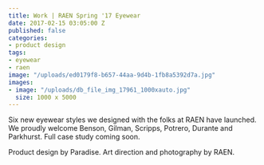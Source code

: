 ```yaml
---
title: Work | RAEN Spring '17 Eyewear
date: 2017-02-15 03:05:00 Z
published: false
categories:
- product design
tags:
- eyewear
- raen
image: "/uploads/ed0179f8-b657-44aa-9d4b-1fb8a5392d7a.jpg"
images:
- image: "/uploads/db_file_img_17961_1000xauto.jpg"
  size: 1000 x 5000
---
```


Six new eyewear styles we designed with the folks at RAEN have launched. We proudly welcome Benson, Gilman, Scripps, Potrero, Durante and Parkhurst. Full case study coming soon.

Product design by Paradise. Art direction and photography by RAEN.
